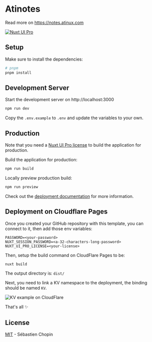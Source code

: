 # Atinotes

Read more on https://notes.atinux.com

[![Nuxt UI Pro](https://img.shields.io/badge/Made%20with-Nuxt%20UI%20Pro-00DC82?logo=nuxt.js&labelColor=020420)](https://ui.nuxt.com/pro)

## Setup

Make sure to install the dependencies:

```bash
# pnpm
pnpm install
```

## Development Server

Start the development server on http://localhost:3000

```bash
npm run dev
```

Copy the `.env.example` to `.env` and update the variables to your own.

## Production

Note that you need a [Nuxt UI Pro license](https://ui.nuxt.com/pro) to build the application for production.

Build the application for production:

```bash
npm run build
```

Locally preview production build:

```bash
npm run preview
```

Check out the [deployment documentation](https://nuxt.com/docs/getting-started/deployment) for more information.

## Deployment on Cloudflare Pages

Once you created your GitHub repository with this template, you can connect to it, then add those env variables:

```
PASSWORD=<your-password>
NUXT_SESSION_PASSWORD=<a-32-characters-long-password>
NUXT_UI_PRO_LICENSE=<your-license>
```

Then, setup the build command on CloudFlare Pages to be:

```bash
nuxt build
```

The output directory is: `dist/`

Next, you need to link a KV namespace to the deployment, the binding should be named `KV`.

![KV example on CloudFlare](https://github.com/Atinux/atinotes/assets/904724/3c35a422-b646-41b9-9337-cc7de06f0d14)

That's all :sparkles:

## License

[MIT](./LICENSE) - Sébastien Chopin

